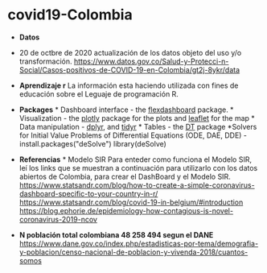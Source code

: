 # covid19-Colombia

 
 * **Datos** 
* 20 de octbre de  2020 actualización de los datos objeto del uso y/o transformación.
https://www.datos.gov.co/Salud-y-Protecci-n-Social/Casos-positivos-de-COVID-19-en-Colombia/gt2j-8ykr/data

* **Aprendizaje r**  La información esta haciendo utilizada con fines de educación sobre el Leguaje de programación R.  

* **Packages**  * Dashboard interface - the [flexdashboard](https://rmarkdown.rstudio.com/flexdashboard/) package.  * Visualization - the [plotly](https://plot.ly/r/) package for the plots and [leaflet](https://rstudio.github.io/leaflet/) for the map * Data manipulation - [dplyr](https://dplyr.tidyverse.org/), and [tidyr](https://tidyr.tidyverse.org/) * Tables - the [DT](https://rstudio.github.io/DT/) package *Solvers for Initial Value Problems of Differential Equations (ODE, DAE, DDE) - install.packages("deSolve")  library(deSolve) 
* **Referencias**  * Modelo SIR Para enteder como funciona el Modelo SIR, leí los links que se muestran a continuación para utilizarlo con los datos abiertos de Colombia, para crear el DashBoard y el Modelo SIR.  https://www.statsandr.com/blog/how-to-create-a-simple-coronavirus-dashboard-specific-to-your-country-in-r/  https://www.statsandr.com/blog/covid-19-in-belgium/#introduction  https://blog.ephorie.de/epidemiology-how-contagious-is-novel-coronavirus-2019-ncov  

* **N población total  colombiana 48 258 494 segun el DANE**  https://www.dane.gov.co/index.php/estadisticas-por-tema/demografia-y-poblacion/censo-nacional-de-poblacion-y-vivenda-2018/cuantos-somos
